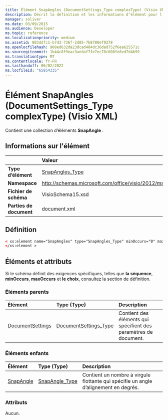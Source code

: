 ```yaml
---
title: Élément SnapAngles (DocumentSettings_Type complexType) (Visio XML)
description: Décrit la définition et les informations d’élément pour l’élément SnapAngles (DocumentSettings_Type complexType), qui contient une collection d’éléments SnapAngle.
manager: soliver
ms.date: 03/09/2015
ms.audience: Developer
ms.topic: reference
ms.localizationpriority: medium
ms.assetid: 803ddfc1-b7d3-736f-2d85-7b8780ef9278
ms.openlocfilehash: 908ed632da23dcad484dc36dad752f6ea625571c
ms.sourcegitcommit: 1b44c8f9eac3aedaf7fe7ec70c808fe8ed7d4b99
ms.translationtype: MT
ms.contentlocale: fr-FR
ms.lasthandoff: 06/02/2022
ms.locfileid: "65854335"
---
```

# <a name="snapangles-element-documentsettings_type-complextype-visio-xml"></a>Élément SnapAngles (DocumentSettings_Type complexType) (Visio XML)

Contient une collection d’éléments **SnapAngle** . 
  
## <a name="element-information"></a>Informations sur l'élément

||Valeur |
|:-----|:-----|
|**Type d’élément** <br/> |[SnapAngles_Type](snapangles_type-complextypevisio-xml.md) <br/> |
|**Namespace** <br/> |http://schemas.microsoft.com/office/visio/2012/main  <br/> |
|**Fichier de schéma** <br/> |VisioSchema15.xsd  <br/> |
|**Parties de document** <br/> |document.xml  <br/> |
   
## <a name="definition"></a>Définition

```XML
< xs:element name="SnapAngles" type="SnapAngles_Type" minOccurs="0" maxOccurs="1" >
</xs:element >
```

## <a name="elements-and-attributes"></a>Éléments et attributs

Si le schéma définit des exigences spécifiques, telles que **la séquence**, **minOccurs**, **maxOccurs** et **le choix**, consultez la section de définition. 
  
### <a name="parent-elements"></a>Éléments parents

|**Élément**|**Type (Type)**|**Description**|
|:-----|:-----|:-----|
|[DocumentSettings](documentsettings-element-visiodocument_type-complextypevisio-xml.md) <br/> |[DocumentSettings_Type](documentsettings_type-complextypevisio-xml.md) <br/> |Contient des éléments qui spécifient des paramètres de document. |
   
### <a name="child-elements"></a>Éléments enfants

|**Élément**|**Type (Type)**|**Description**|
|:-----|:-----|:-----|
|[SnapAngle](snapangle-element-snapangles_type-complextypevisio-xml.md) <br/> |[SnapAngle_Type](snapangle_type-complextypevisio-xml.md) <br/> |Contient un nombre à virgule flottante qui spécifie un angle d’alignement en degrés. |
   
### <a name="attributes"></a>Attributs

Aucun.
  

